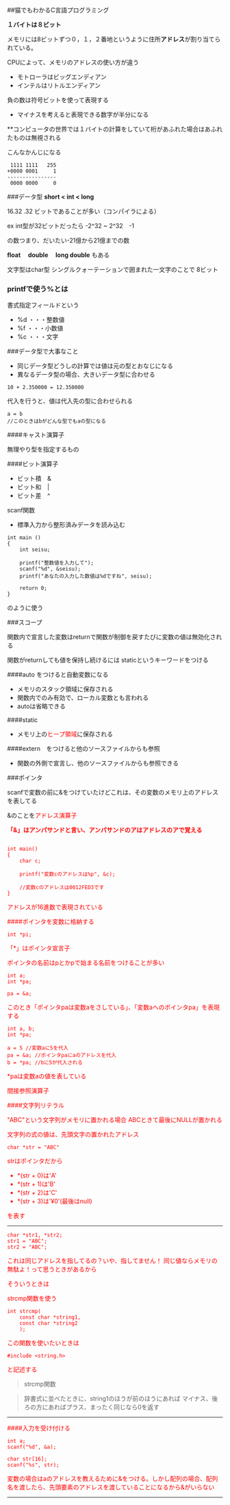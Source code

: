##猫でもわかるC言語プログラミング

**１バイトは８ビット**

メモリには8ビットずつ０，１，２番地というように住所**アドレス**が割り当てられている。

CPUによって、メモリのアドレスの使い方が違う
* モトローラはビッグエンディアン
* インテルはリトルエンディアン

負の数は符号ビットを使って表現する
* マイナスを考えると表現できる数字が半分になる

**コンピュータの世界では１バイトの計算をしていて桁があふれた場合はあふれたものは無視される

こんなかんじになる

```
 1111 1111   255
+0000 0001     1
----------------
 0000 0000     0

 ```

###データ型
 **short < int < long**

 16.32 .32 ビットであることが多い（コンパイラによる）

 ex int型が32ビットだったら
 -2^32 ~ 2^32　-1

 の数つまり、だいたい-21億から21億までの数

 **float 　double 　long double**
 もある

 文字型はchar型
 シングルクォーテーションで囲まれた一文字のことで
 8ビット

### printfで使う%とは
書式指定フィールドという
- %d ・・・整数値
- %f ・・・小数値
- %c ・・・文字

###データ型で大事なこと

* 同じデータ型どうしの計算では値は元の型とおなじになる
* 異なるデータ型の場合、大きいデータ型に合わせる

```
10 + 2.350000 = 12.350000

```

代入を行うと、値は代入先の型に合わせられる

```
a = b
//このときはbがどんな型でもaの型になる
```

####キャスト演算子

無理やり型を指定するもの

####ビット演算子

* ビット積　&
* ビット和　|
* ビット差　^

scanf関数
* 標準入力から整形済みデータを読み込む

```
int main ()
{
    int seisu;

    printf("整数値を入力して");
    scanf("%d", &seisu);
    printf("あなたの入力した数値は%dですね", seisu);

    return 0;
}

```

のように使う


###スコープ

関数内で宣言した変数はreturnで関数が制御を戻すたびに変数の値は無効化される

関数がreturnしても値を保持し続けるには
staticというキーワードをつける

####auto をつけると自動変数になる
* メモリのスタック領域に保存される
* 関数内でのみ有効で、ローカル変数とも言われる
* autoは省略できる

####static
* メモリ上の<font color="red">ヒープ領域</font>に保存される

####extern　をつけると他のソースファイルからも参照
* 関数の外側で宣言し、他のソースファイルからも参照できる

###ポインタ

scanfで変数の前に&をつけていたけどこれは、その変数のメモリ上のアドレスを表してる

&のことを<font color="red">アドレス演算子<font>

**「&」はアンパサンドと言い、アンパサンドのアはアドレスのアで覚える**

```

int main()
{
    char c;

    printf("変数cのアドレスは%p", &c);

    //変数cのアドレスは0012FED3です
}

```
アドレスが16進数で表現されている

####ポインタを変数に格納する

```
int *pi;
```

「\*」はポインタ宣言子

ポインタの名前はpとかpで始まる名前をつけることが多い

```
int a;
int *pa;

pa = &a;
```
このとき「ポインタpaは変数aをさしている」、「変数aへのポインタpa」を表現する

```
int a, b;
int *pa;

a = 5 //変数aに5を代入
pa = &a; //ポインタpaにaのアドレスを代入
b = *pa; //bに5が代入される

```
*paは変数aの<font color="red">値<font>を表している

間接参照演算子

####文字列リテラル

"ABC"という文字列がメモリに置かれる場合
ABCときて最後にNULLが置かれる

<font color="red">文字列の式の値は、先頭文字の置かれたアドレス<font>

```
char *str = "ABC"
```

strはポインタだから
- *(str + 0)は'A'
- *(str + 1)は'B'
- *(str + 2)は'C'
- *(str + 3)は'¥0'(最後はnull)

を表す

***

```
char *str1, *str2;
str1 = "ABC";
str2 = "ABC";

```

これは同じアドレスを指してるの？いや、指してません！
同じ値ならメモリの無駄よ！って思うときがあるから

そういうときは

strcmp関数を使う

```
int strcmp(
    const char *string1,
    const char *string2
    );
```
この関数を使いたいときは
```
#include <string.h>
```

と記述する

>strcmp関数

>辞書式に並べたときに、string1のほうが前のほうにあれば
>マイナス、後ろの方にあればプラス、まったく同じなら0を返す


***

####入力を受け付ける

```
int a;
scanf("%d", &a);
```

```
char str[16];
scanf("%s", str);

```

<font color="red">変数の場合はaのアドレスを教えるために&をつける。しかし配列の場合、配列名を渡したら、先頭要素のアドレスを渡していることになるから&がいらない<font>


***
